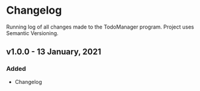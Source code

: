 # Changelog
Running log of all changes made to the TodoManager program.
Project uses Semantic Versioning.

## v1.0.0 - 13 January, 2021
### Added
* Changelog
